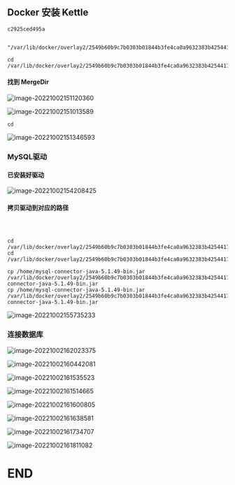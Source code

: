 ## Docker 安装 Kettle







```
c2925ced495a


"/var/lib/docker/overlay2/2549b60b9c7b0303b01844b3fe4ca0a9632383b425441708f9060ef502b04272/merged"
```





```
cd /var/lib/docker/overlay2/2549b60b9c7b0303b01844b3fe4ca0a9632383b425441708f9060ef502b04272/merged
```



#### 找到 MergeDir

 ![image-20221002151120360](D:\04_GitHub\java-architect-util\kettle\assets\image-20221002151120360.png)



 ![image-20221002151013589](assets\image-20221002151013589.png)





```
cd 

```



 ![image-20221002151346593](assets\image-20221002151346593.png)





### MySQL驱动



#### 已安装好驱动

![image-20221002154208425](D:\04_GitHub\java-architect-util\kettle\assets\image-20221002154208425.png)



#### 拷贝驱动到对应的路径

```



cd /var/lib/docker/overlay2/2549b60b9c7b0303b01844b3fe4ca0a9632383b425441708f9060ef502b04272/diff/usr/local/tomcat/lib/
cd /var/lib/docker/overlay2/2549b60b9c7b0303b01844b3fe4ca0a9632383b425441708f9060ef502b04272/merged/usr/local/tomcat/lib/

cp /home/mysql-connector-java-5.1.49-bin.jar /var/lib/docker/overlay2/2549b60b9c7b0303b01844b3fe4ca0a9632383b425441708f9060ef502b04272/diff/usr/local/tomcat/lib/mysql-connector-java-5.1.49-bin.jar
cp /home/mysql-connector-java-5.1.49-bin.jar /var/lib/docker/overlay2/2549b60b9c7b0303b01844b3fe4ca0a9632383b425441708f9060ef502b04272/merged/usr/local/tomcat/lib/mysql-connector-java-5.1.49-bin.jar
```



 ![image-20221002155735233](D:\04_GitHub\java-architect-util\kettle\assets\image-20221002155735233.png)



### 连接数据库





 ![image-20221002162023375](assets\image-20221002162023375.png)





 ![image-20221002160442081](D:\04_GitHub\java-architect-util\kettle\assets\image-20221002160442081.png)



 ![image-20221002161535523](assets\image-20221002161535523.png)



 ![image-20221002161514665](assets\image-20221002161514665.png)



 ![image-20221002161600805](assets\image-20221002161600805.png)





 ![image-20221002161638581](assets\image-20221002161638581.png)



 ![image-20221002161734707](D:\04_GitHub\java-architect-util\kettle\assets\image-20221002161734707.png)



 ![image-20221002161811082](assets\image-20221002161811082.png)











































































# END